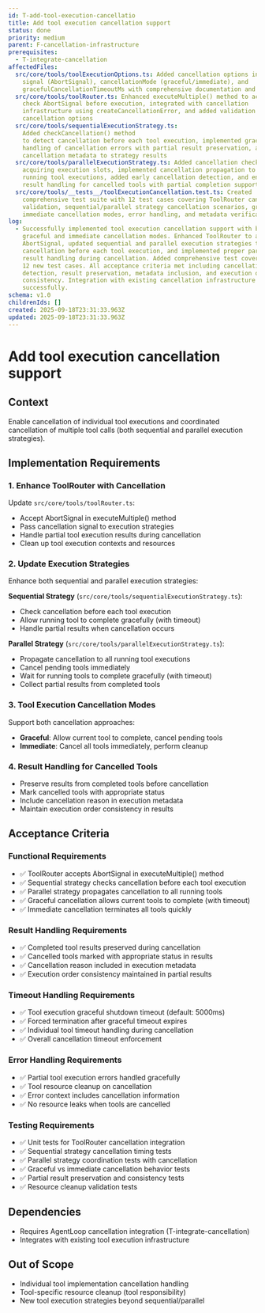 ```yaml
---
id: T-add-tool-execution-cancellatio
title: Add tool execution cancellation support
status: done
priority: medium
parent: F-cancellation-infrastructure
prerequisites:
  - T-integrate-cancellation
affectedFiles:
  src/core/tools/toolExecutionOptions.ts: Added cancellation options including
    signal (AbortSignal), cancellationMode (graceful/immediate), and
    gracefulCancellationTimeoutMs with comprehensive documentation and examples
  src/core/tools/toolRouter.ts: Enhanced executeMultiple() method to accept and
    check AbortSignal before execution, integrated with cancellation
    infrastructure using createCancellationError, and added validation for new
    cancellation options
  src/core/tools/sequentialExecutionStrategy.ts:
    Added checkCancellation() method
    to detect cancellation before each tool execution, implemented graceful
    handling of cancellation errors with partial result preservation, and added
    cancellation metadata to strategy results
  src/core/tools/parallelExecutionStrategy.ts: Added cancellation checks before
    acquiring execution slots, implemented cancellation propagation to all
    running tool executions, added early cancellation detection, and enhanced
    result handling for cancelled tools with partial completion support
  src/core/tools/__tests__/toolExecutionCancellation.test.ts: Created
    comprehensive test suite with 12 test cases covering ToolRouter cancellation
    validation, sequential/parallel strategy cancellation scenarios, graceful vs
    immediate cancellation modes, error handling, and metadata verification
log:
  - Successfully implemented tool execution cancellation support with both
    graceful and immediate cancellation modes. Enhanced ToolRouter to accept
    AbortSignal, updated sequential and parallel execution strategies to check
    cancellation before each tool execution, and implemented proper partial
    result handling during cancellation. Added comprehensive test coverage with
    12 new test cases. All acceptance criteria met including cancellation
    detection, result preservation, metadata inclusion, and execution order
    consistency. Integration with existing cancellation infrastructure completed
    successfully.
schema: v1.0
childrenIds: []
created: 2025-09-18T23:31:33.963Z
updated: 2025-09-18T23:31:33.963Z
---
```


# Add tool execution cancellation support

## Context

Enable cancellation of individual tool executions and coordinated cancellation of multiple tool calls (both sequential and parallel execution strategies).

## Implementation Requirements

### 1. Enhance ToolRouter with Cancellation

Update `src/core/tools/toolRouter.ts`:

- Accept AbortSignal in executeMultiple() method
- Pass cancellation signal to execution strategies
- Handle partial tool execution results during cancellation
- Clean up tool execution contexts and resources

### 2. Update Execution Strategies

Enhance both sequential and parallel execution strategies:

**Sequential Strategy** (`src/core/tools/sequentialExecutionStrategy.ts`):

- Check cancellation before each tool execution
- Allow running tool to complete gracefully (with timeout)
- Handle partial results when cancellation occurs

**Parallel Strategy** (`src/core/tools/parallelExecutionStrategy.ts`):

- Propagate cancellation to all running tool executions
- Cancel pending tools immediately
- Wait for running tools to complete gracefully (with timeout)
- Collect partial results from completed tools

### 3. Tool Execution Cancellation Modes

Support both cancellation approaches:

- **Graceful**: Allow current tool to complete, cancel pending tools
- **Immediate**: Cancel all tools immediately, perform cleanup

### 4. Result Handling for Cancelled Tools

- Preserve results from completed tools before cancellation
- Mark cancelled tools with appropriate status
- Include cancellation reason in execution metadata
- Maintain execution order consistency in results

## Acceptance Criteria

### Functional Requirements

- ✅ ToolRouter accepts AbortSignal in executeMultiple() method
- ✅ Sequential strategy checks cancellation before each tool execution
- ✅ Parallel strategy propagates cancellation to all running tools
- ✅ Graceful cancellation allows current tools to complete (with timeout)
- ✅ Immediate cancellation terminates all tools quickly

### Result Handling Requirements

- ✅ Completed tool results preserved during cancellation
- ✅ Cancelled tools marked with appropriate status in results
- ✅ Cancellation reason included in execution metadata
- ✅ Execution order consistency maintained in partial results

### Timeout Handling Requirements

- ✅ Tool execution graceful shutdown timeout (default: 5000ms)
- ✅ Forced termination after graceful timeout expires
- ✅ Individual tool timeout handling during cancellation
- ✅ Overall cancellation timeout enforcement

### Error Handling Requirements

- ✅ Partial tool execution errors handled gracefully
- ✅ Tool resource cleanup on cancellation
- ✅ Error context includes cancellation information
- ✅ No resource leaks when tools are cancelled

### Testing Requirements

- ✅ Unit tests for ToolRouter cancellation integration
- ✅ Sequential strategy cancellation timing tests
- ✅ Parallel strategy coordination tests with cancellation
- ✅ Graceful vs immediate cancellation behavior tests
- ✅ Partial result preservation and consistency tests
- ✅ Resource cleanup validation tests

## Dependencies

- Requires AgentLoop cancellation integration (T-integrate-cancellation)
- Integrates with existing tool execution infrastructure

## Out of Scope

- Individual tool implementation cancellation handling
- Tool-specific resource cleanup (tool responsibility)
- New tool execution strategies beyond sequential/parallel

